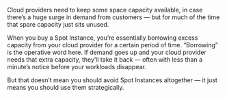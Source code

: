 Cloud providers need to keep some space capacity available, in case there’s a huge surge in demand from customers — but for much of the time that spare capacity just sits unused.  

When you buy a Spot Instance, you’re essentially borrowing excess capacity from your cloud provider for a certain period of time. “Borrowing” is the operative word here. If demand goes up and your cloud provider needs that extra capacity, they’ll take it back — often with less than a minute’s notice before your workloads disappear.  

But that doesn’t mean you should avoid Spot Instances altogether — it just means you should use them strategically.